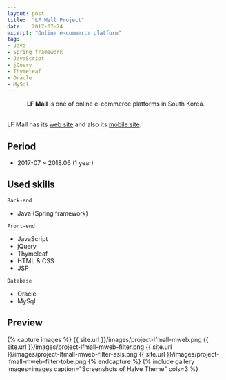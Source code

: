 ```yaml
---
layout: post
title:  "LF Mall Project"
date:   2017-07-24
excerpt: "Online e-commerce platform"
tag:
- Java
- Spring framework
- JavaScript
- jQuery
- Thymeleaf
- Oracle
- MySql
---
```


<center><b>LF Mall</b> is one of online e-commerce platforms in South Korea.</center><br>
     
LF Mall has its [web site](https://www.lfmall.com/) and also its [mobile site](https://m.lfmall.com/).

## Period
* 2017-07 ~ 2018.06 (1 year)

## Used skills
`Back-end`
* Java (Spring framework)

`Front-end`
* JavaScript
* jQuery
* Thymeleaf
* HTML & CSS
* JSP

`Database`
* Oracle
* MySql

## Preview

{% capture images %}
	{{ site.url }}/images/project-lfmall-mweb.png
	{{ site.url }}/images/project-lfmall-mweb-filter.png
	{{ site.url }}/images/project-lfmall-mweb-filter-asis.png
	{{ site.url }}/images/project-lfmall-mweb-filter-tobe.png
{% endcapture %}
{% include gallery images=images caption="Screenshots of Halve Theme" cols=3 %}